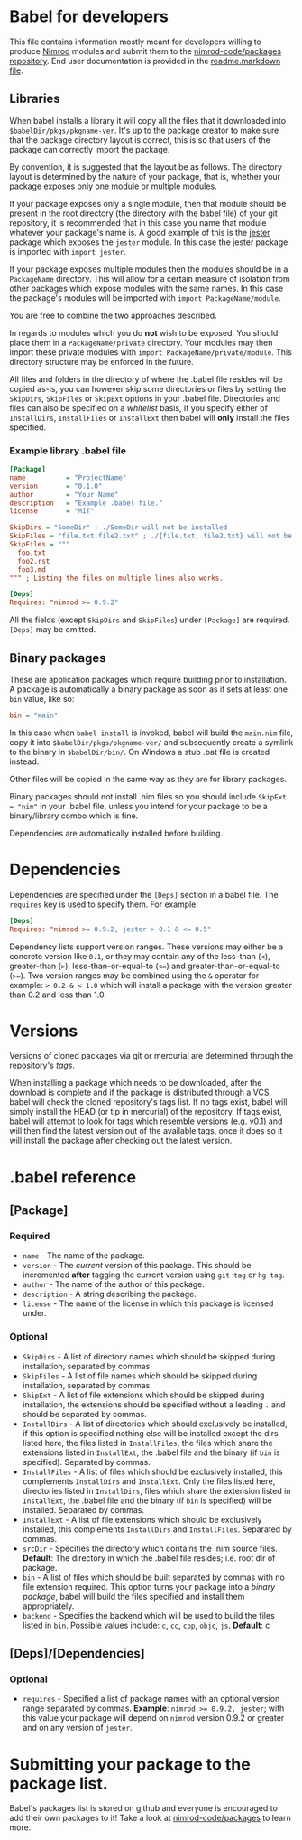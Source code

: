 # Babel for developers

This file contains information mostly meant for developers willing to produce
[Nimrod](http://nimrod-lang.org) modules and submit them to the
[nimrod-code/packages repository](https://github.com/nimrod-code/packages). End
user documentation is provided in the [readme.markdown file](readme.markdown).

## Libraries

When babel installs a library it will copy all the files that it downloaded
into ``$babelDir/pkgs/pkgname-ver``. It's up to the package creator to make sure
that the package directory layout is correct, this is so that users of the
package can correctly import the package.

By convention, it is suggested that the layout be as follows. The directory
layout is determined by the nature of your package, that is, whether your
package exposes only one module or multiple modules.

If your package exposes only a single module, then that module should be
present in the root directory (the directory with the babel file) of your git
repository, it is recommended that in this case you name that module whatever
your package's name is. A good example of this is the
[jester](https://github.com/dom96/jester) package which exposes the ``jester``
module. In this case the jester package is imported with ``import jester``.

If your package exposes multiple modules then the modules should be in a
``PackageName`` directory. This will allow for a certain measure of isolation
from other packages which expose modules with the same names. In this case
the package's modules will be imported with ``import PackageName/module``.

You are free to combine the two approaches described.

In regards to modules which you do **not** wish to be exposed. You should place
them in a ``PackageName/private`` directory. Your modules may then import these
private modules with ``import PackageName/private/module``. This directory
structure may be enforced in the future.

All files and folders in the directory of where the .babel file resides will be
copied as-is, you can however skip some directories or files by setting
the ``SkipDirs``, ``SkipFiles`` or ``SkipExt`` options in your .babel file.
Directories and files can also be specified on a *whitelist* basis, if you
specify either of ``InstallDirs``, ``InstallFiles`` or ``InstallExt`` then
babel will **only** install the files specified.

### Example library .babel file

```ini
[Package]
name          = "ProjectName"
version       = "0.1.0"
author        = "Your Name"
description   = "Example .babel file."
license       = "MIT"

SkipDirs = "SomeDir" ; ./SomeDir will not be installed
SkipFiles = "file.txt,file2.txt" ; ./{file.txt, file2.txt} will not be installed
SkipFiles = """
  foo.txt
  foo2.rst
  foo3.md
""" ; Listing the files on multiple lines also works.

[Deps]
Requires: "nimrod >= 0.9.2"
```

All the fields (except ``SkipDirs`` and ``SkipFiles``) under ``[Package]`` are
required. ``[Deps]`` may be omitted.

## Binary packages

These are application packages which require building prior to installation.
A package is automatically a binary package as soon as it sets at least one
``bin`` value, like so:

```ini
bin = "main"
```

In this case when ``babel install`` is invoked, babel will build the ``main.nim``
file, copy it into ``$babelDir/pkgs/pkgname-ver/`` and subsequently create a
symlink to the binary in ``$babelDir/bin/``. On Windows a stub .bat file is
created instead.

Other files will be copied in the same way as they are for library packages.

Binary packages should not install .nim files so you should include
``SkipExt = "nim"`` in your .babel file, unless you intend for your package to
be a binary/library combo which is fine.

Dependencies are automatically installed before building.

# Dependencies

Dependencies are specified under the ``[Deps]`` section in a babel file.
The ``requires`` key is used to specify them. For example:

```ini
[Deps]
Requires: "nimrod >= 0.9.2, jester > 0.1 & <= 0.5"
```

Dependency lists support version ranges. These versions may either be a concrete
version like ``0.1``, or they may contain any of the less-than (``<``),
greater-than (``>``), less-than-or-equal-to (``<=``) and greater-than-or-equal-to
(``>=``). Two version ranges may be combined using the ``&`` operator for example:
``> 0.2 & < 1.0`` which will install a package with the version greater than 0.2
and less than 1.0.

# Versions

Versions of cloned packages via git or mercurial are determined through the
repository's *tags*.

When installing a package which needs to be downloaded, after the download is
complete and if the package is distributed through a VCS, babel will check the
cloned repository's tags list. If no tags exist, babel will simply install the
HEAD (or tip in mercurial) of the repository. If tags exist, babel will attempt
to look for tags which resemble versions (e.g. v0.1) and will then find the
latest version out of the available tags, once it does so it will install the
package after checking out the latest version.

# .babel reference

## [Package]

### Required

* ``name`` - The name of the package.
* ``version`` - The *current* version of this package. This should be incremented
  **after** tagging the current version using ``git tag`` or ``hg tag``.
* ``author`` - The name of the author of this package.
* ``description`` - A string describing the package.
* ``license`` - The name of the license in which this package is licensed under.

### Optional

* ``SkipDirs`` - A list of directory names which should be skipped during
  installation, separated by commas.
* ``SkipFiles`` - A list of file names which should be skipped during
  installation, separated by commas.
* ``SkipExt`` - A list of file extensions which should be skipped during
  installation, the extensions should be specified without a leading ``.`` and
  should be separated by commas.
* ``InstallDirs`` - A list of directories which should exclusively be installed,
  if this option is specified nothing else will be installed except the dirs
  listed here, the files listed in ``InstallFiles``, the files which share the
  extensions listed in ``InstallExt``, the .babel file and the binary
  (if ``bin`` is specified). Separated by commas.
* ``InstallFiles`` - A list of files which should be exclusively installed,
  this complements ``InstallDirs`` and ``InstallExt``. Only the files listed
  here, directories listed in ``InstallDirs``, files which share the extension
  listed in ``InstallExt``, the .babel file and the binary (if ``bin`` is
  specified) will be installed. Separated by commas.
* ``InstallExt`` - A list of file extensions which should be exclusively
  installed, this complements ``InstallDirs`` and ``InstallFiles``.
  Separated by commas.
* ``srcDir`` - Specifies the directory which contains the .nim source files.
  **Default**: The directory in which the .babel file resides; i.e. root dir of
  package.
* ``bin`` - A list of files which should be built separated by commas with
  no file extension required. This option turns your package into a *binary
  package*, babel will build the files specified and install them appropriately.
* ``backend`` - Specifies the backend which will be used to build the files
  listed in ``bin``. Possible values include: ``c``, ``cc``, ``cpp``, ``objc``,
  ``js``.
  **Default**: c

## [Deps]/[Dependencies]

### Optional

* ``requires`` - Specified a list of package names with an optional version
  range separated by commas.
  **Example**: ``nimrod >= 0.9.2, jester``; with this value your package will
  depend on ``nimrod`` version 0.9.2 or greater and on any version of ``jester``.

# Submitting your package to the package list.

Babel's packages list is stored on github and everyone is encouraged to add
their own packages to it! Take a look at
[nimrod-code/packages](https://github.com/nimrod-code/packages) to learn more.
